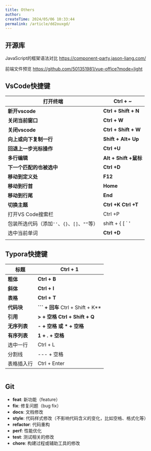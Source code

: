 ```yaml
---
title: Others
author:
createTime: 2024/05/06 10:33:44
permalink: /article/dd2ouxgd/
---
```

## 开源库

JavaScript的框架语法对比
https://component-party.jason-liang.com/

前端文件预览
https://github.com/501351981/vue-office?mode=light

## VsCode快捷键

| 打开终端                                     | Ctrl +   ~              |
| -------------------------------------------- | ----------------------- |
| **新开vscode**                               | **Ctrl +  Shift  +  N** |
| **关闭当前窗口**                             | **Ctrl +  W**           |
| **关闭vscode**                               | **Ctrl +  Shift  +  W** |
| **向上或向下复制一行**                       | **Shift + Alt+ Up**     |
| **回退上一步光标操作**                       | **Ctrl +U**             |
| **多行编辑**                                 | **Alt + Shift +鼠标**   |
| **下一个匹配的也被选中**                     | **Ctrl +D**             |
| **移动到定义处**                             | **F12**                 |
| **移动到行首**                               | **Home**                |
| **移动到行尾**                               | **End**                 |
| **切换主题**                                 | **Ctrl +K  Ctrl +T**    |
| 打开VS Code搜索栏                            | Ctrl +P                 |
| 包装所选代码（添加`''`、`{}`、`[]`、`""`等） | shift +  {  [  `  '     |
| 选中当前单词                                 | **Ctrl +D**             |
|                                              |                         |

## Typora快捷键

| 标题         | Ctrl + 1                                |
| ------------ | --------------------------------------- |
| **粗体**     | **Ctrl  + B**                           |
| **斜体**     | **Ctrl  + I**                           |
| **表格**     | **Ctrl  + T**                           |
| **代码块**   | **```  + 回车**     Ctrl  + Shift + K** |
| **引用**     | **> + 空格       Ctrl  + Shift + Q**    |
| **无序列表** | **-  +  空格    或     * + 空格**       |
| **有序列表** | **1 +  .   +  空格**                    |
| 选中一行     | Ctrl  + L                               |
| 分割线       | --- + 空格                              |
| 表格插入行   | Ctrl  + Enter                           |

```

```



## Git

- **feat**: 新功能（feature）
- **fix**: 修复问题（bug fix）
- **docs**: 文档修改
- **style**: 代码样式修改（不影响代码含义的变化，比如空格、格式化等）
- **refactor**: 代码重构
- **perf**: 性能优化
- **test**: 测试相关的修改
- **chore**: 构建过程或辅助工具的修改